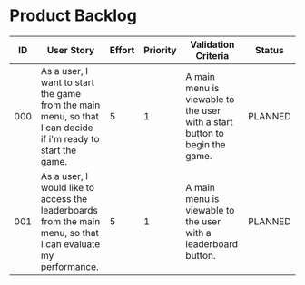 # Product Backlog

| ID | User Story | Effort | Priority | Validation Criteria | Status |
|----|------------|--------|----------|---------------------|--------|
| 000 | As a user, I want to start the game from the main menu, so that I can decide if i'm ready to start the game. | 5 | 1 | A main menu is viewable to the user with a start button to begin the game. | PLANNED |
| 001 | As a user, I would like to access the leaderboards from the main menu, so that I can evaluate my performance. | 5 | 1 | A main menu is viewable to the user with a leaderboard button. | PLANNED |
